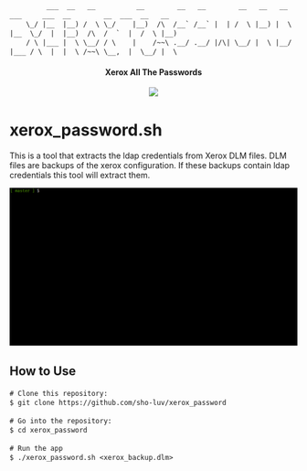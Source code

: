 ``` 
         ___  __   __          __        __   __        __   __   __      ___     ___  __        __  ___  __   __
    \_/ |__  |__) /  \ \_/    |__)  /\  /__` /__` |  | /  \ |__) |  \    |__  \_/  |  |__)  /\  /  `  |  /  \ |__)
    / \ |___ |  \ \__/ / \    |    /~~\ .__/ .__/ |/\| \__/ |  \ |__/    |___ / \  |  |  \ /~~\ \__,  |  \__/ |  \

```
<h4 align="center">Xerox All The Passwords</h4>
<p align="center">
  <a href="https://twitter.com/sho_luv">
    <img src="https://img.shields.io/badge/Twitter-%40sho_luv-blue.svg">
  </a>
</p>

# xerox_password.sh

This is a tool that extracts the ldap credentials from Xerox DLM files. DLM files are backups of the xerox configuration. If these backups contain ldap credentials this tool will extract them.

<img src="https://github.com/sho-luv/xerox_password/blob/master/img/xerox_password.gif" alt="xerox_password" />

## How to Use

```
# Clone this repository:
$ git clone https://github.com/sho-luv/xerox_password

# Go into the repository:
$ cd xerox_password

# Run the app
$ ./xerox_password.sh <xerox_backup.dlm> 
```

